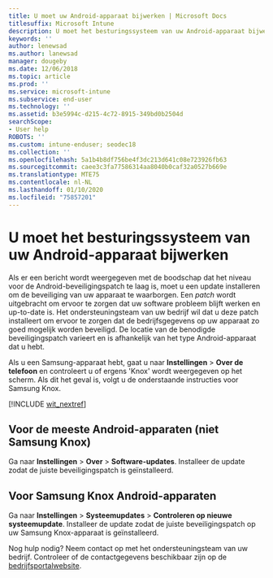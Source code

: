 ```yaml
---
title: U moet uw Android-apparaat bijwerken | Microsoft Docs
titlesuffix: Microsoft Intune
description: U moet het besturingssysteem van uw Android-apparaat bijwerken.
keywords: ''
author: lenewsad
ms.author: lanewsad
manager: dougeby
ms.date: 12/06/2018
ms.topic: article
ms.prod: ''
ms.service: microsoft-intune
ms.subservice: end-user
ms.technology: ''
ms.assetid: b3e5994c-d215-4c72-8915-349bd0b2504d
searchScope:
- User help
ROBOTS: ''
ms.custom: intune-enduser; seodec18
ms.collection: ''
ms.openlocfilehash: 5a1b4b8df756be4f3dc213d641c08e723926fb63
ms.sourcegitcommit: caee3c3fa77586314aa8040b0caf32a0527b669e
ms.translationtype: MTE75
ms.contentlocale: nl-NL
ms.lasthandoff: 01/10/2020
ms.locfileid: "75857201"
---
```

# <a name="you-need-to-update-your-android-devices-operating-system"></a>U moet het besturingssysteem van uw Android-apparaat bijwerken

Als er een bericht wordt weergegeven met de boodschap dat het niveau voor de Android-beveiligingspatch te laag is, moet u een update installeren om de beveiliging van uw apparaat te waarborgen. Een _patch_ wordt uitgebracht om ervoor te zorgen dat uw software probleem blijft werken en up-to-date is. Het ondersteuningsteam van uw bedrijf wil dat u deze patch installeert om ervoor te zorgen dat de bedrijfsgegevens op uw apparaat zo goed mogelijk worden beveiligd. De locatie van de benodigde beveiligingspatch varieert en is afhankelijk van het type Android-apparaat dat u hebt.

Als u een Samsung-apparaat hebt, gaat u naar **Instellingen** > **Over de telefoon** en controleert u of ergens 'Knox' wordt weergegeven op het scherm. Als dit het geval is, volgt u de onderstaande instructies voor Samsung Knox.

[!INCLUDE [wit_nextref](includes/end-user-os-update-guidance.md)]

## <a name="for-most-android-devices-non-samsung-knox"></a>Voor de meeste Android-apparaten (niet Samsung Knox)

Ga naar **Instellingen** > **Over** > **Software-updates**. Installeer de update zodat de juiste beveiligingspatch is geïnstalleerd.

## <a name="for-samsung-knox-android-devices"></a>Voor Samsung Knox Android-apparaten

Ga naar **Instellingen** > **Systeemupdates** > **Controleren op nieuwe systeemupdate**. Installeer de update zodat de juiste beveiligingspatch op uw Samsung Knox-apparaat is geïnstalleerd.



Nog hulp nodig? Neem contact op met het ondersteuningsteam van uw bedrijf. Controleer of de contactgegevens beschikbaar zijn op de [bedrijfsportalwebsite](https://go.microsoft.com/fwlink/?linkid=2010980).
